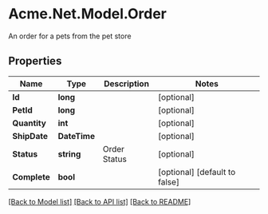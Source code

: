 # Acme.Net.Model.Order
An order for a pets from the pet store

## Properties

Name | Type | Description | Notes
------------ | ------------- | ------------- | -------------
**Id** | **long** |  | [optional] 
**PetId** | **long** |  | [optional] 
**Quantity** | **int** |  | [optional] 
**ShipDate** | **DateTime** |  | [optional] 
**Status** | **string** | Order Status | [optional] 
**Complete** | **bool** |  | [optional] [default to false]

[[Back to Model list]](../README.md#documentation-for-models) [[Back to API list]](../README.md#documentation-for-api-endpoints) [[Back to README]](../README.md)

